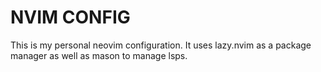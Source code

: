 # NVIM CONFIG

This is my personal neovim configuration. It uses lazy.nvim as a package manager as well as mason to manage lsps.
